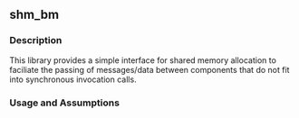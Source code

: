 ## shm_bm

### Description

This library provides a simple interface for shared memory allocation to faciliate the passing of messages/data between components that do not fit into synchronous invocation calls.

### Usage and Assumptions
